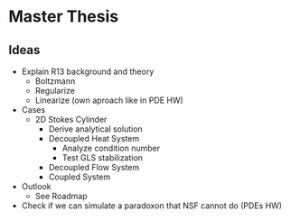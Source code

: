 # Master Thesis

## Ideas

- Explain R13 background and theory
  - Boltzmann
  - Regularize
  - Linearize (own aproach like in PDE HW)
- Cases
  - 2D Stokes Cylinder
    - Derive analytical solution
    - Decoupled Heat System
      - Analyze condition number
      - Test GLS stabilization
    - Decoupled Flow System
    - Coupled System
- Outlook
  - See Roadmap
- Check if we can simulate a paradoxon that NSF cannot do (PDEs HW)
